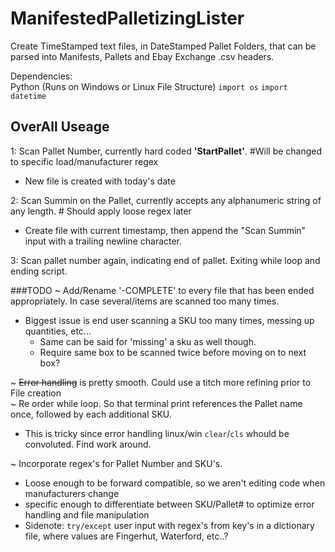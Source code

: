 # ManifestedPalletizingLister
Create TimeStamped text files, in DateStamped Pallet Folders, that can be parsed into Manifests, Pallets and Ebay Exchange .csv headers.

Dependencies:<br> Python (Runs on Windows or Linux File Structure)
`import os`
`import datetime`

## OverAll Useage
1: Scan Pallet Number, currently hard coded <b>'StartPallet'</b>. #Will be changed to specific load/manufacturer regex<br>
* New file is created with today's date

2: Scan Summin on the Pallet, currently accepts any alphanumeric string of any length. # Should apply loose regex later<br>
* Create file with current timestamp, then append the "Scan Summin" input with a trailing newline character.<br>

3: Scan pallet number again, indicating end of pallet. Exiting while loop and ending script.

###TODO 
~ Add/Rename '-COMPLETE' to every file that has been ended appropriately. In case several/items are scanned too many times.
* Biggest issue is end user scanning a SKU too many times, messing up quantities, etc...
  * Same can be said for 'missing' a sku as well though.
  * Require same box to be scanned twice before moving on to next box?

~ <strike>Error handling</strike> is pretty smooth. Could use a titch more refining prior to File creation<br>
~ Re order while loop. So that terminal print references the Pallet name once, followed by each additional SKU.<br>
* This is tricky since error handling linux/win `clear`/`cls` whould be convoluted. Find work around.<br>

~ Incorporate regex's for Pallet Number and SKU's.
* Loose enough to be forward compatible, so we aren't editing code when manufacturers change
* specific enough to differentiate between SKU/Pallet# to optimize error handling and file manipulation
* Sidenote: `try/except` user input with regex's from key's in a dictionary file, where values are Fingerhut, Waterford, etc..?
